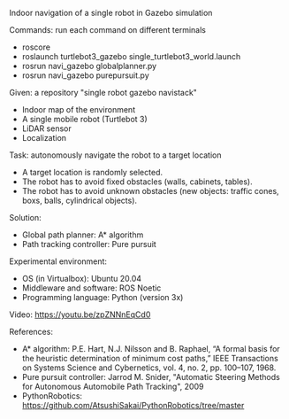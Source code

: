 Indoor navigation of a single robot in Gazebo simulation



Commands: run each command on different terminals
- roscore
- roslaunch turtlebot3_gazebo single_turtlebot3_world.launch
- rosrun navi_gazebo globalplanner.py
- rosrun navi_gazebo purepursuit.py



Given: a repository "single robot gazebo navistack"
- Indoor map of the environment
- A single mobile robot (Turtlebot 3)
- LiDAR sensor
- Localization



Task: autonomously navigate the robot to a target location
- A target location is randomly selected.
- The robot has to avoid fixed obstacles (walls, cabinets, tables).
- The robot has to avoid unknown obstacles (new objects: traffic cones, boxs, balls, cylindrical objects).



Solution:
- Global path planner: A* algorithm
- Path tracking controller: Pure pursuit



Experimental environment:
- OS (in Virtualbox): Ubuntu 20.04
- Middleware and software: ROS Noetic
- Programming language: Python (version 3x)



Video:
https://youtu.be/zpZNNnEqCd0



References:
- A* algorithm: P.E. Hart, N.J. Nilsson and B. Raphael, “A formal basis for the heuristic determination of minimum cost paths,” IEEE Transactions on Systems Science and Cybernetics, vol. 4, no. 2, pp. 100–107, 1968.
- Pure pursuit controller: Jarrod M. Snider, "Automatic Steering Methods for Autonomous Automobile Path Tracking", 2009
- PythonRobotics: https://github.com/AtsushiSakai/PythonRobotics/tree/master

